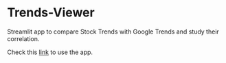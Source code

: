 # Trends-Viewer
Streamlit app to compare Stock Trends with Google Trends and study their correlation.

Check this [link](https://share.streamlit.io/0xbadc0ffe/trends-viewer/main/app.py) to use the app.
